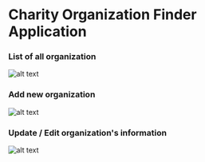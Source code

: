 # Charity Organization Finder Application

### List of all organization
![alt text](https://github.com/msayed-abir/Charity-Finder/charityfinderapp/Images/All_list.png)
### Add new organization
![alt text](https://github.com/msayed-abir/Charity-Finder/charityfinderapp/Images/Add_New.png)
### Update / Edit organization's information
![alt text](https://github.com/msayed-abir/Charity-Finder/charityfinderapp/Images/Update.png)
